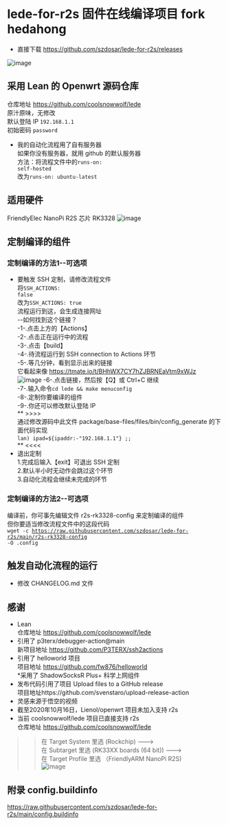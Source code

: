 # lede-for-r2s 固件在线编译项目 fork hedahong
* 直接下载 https://github.com/szdosar/lede-for-r2s/releases

![image](https://github.com/szdosar/lede-for-r2s/blob/main/r2soverview.png)
## 采用 Lean 的 Openwrt 源码仓库
仓库地址 https://github.com/coolsnowwolf/lede<br>
原汁原味，无修改<br>
默认登陆 IP <code>192.168.1.1</code><br>
初始密码 <code>password</code>
* 我的自动化流程用了自有服务器<br>
如果你没有服务器，就用 github 的默认服务器<br>
方法：将流程文件中的<code>runs-on: self-hosted</code><br>
改为<code>runs-on: ubuntu-latest</code>

## 适用硬件
FriendlyElec NanoPi R2S 芯片 RK3328
![image](https://github.com/szdosar/lede-for-r2s/blob/main/r2s.jpg)
## 定制编译的组件
### 定制编译的方法1--可选项<br>
* 要触发 SSH 定制，请修改流程文件<br>
将<code>SSH_ACTIONS: false</code><br>
改为<code>SSH_ACTIONS: true</code><br>
流程运行到这，会生成连接网址<br>
--如何找到这个链接？<br>
-1-.点击上方的【Actions】<br>
-2-.点击正在运行中的流程<br>
-3-.点击【build】<br>
-4-.待流程运行到 SSH connection to Actions 环节<br>
-5-.等几分钟，看到显示出来的链接<br>
它看起来像 https://tmate.io/t/BHhWX7CY7hZJBRNEaVtm9xWJz<br>
![image](https://github.com/szdosar/lede-for-r2s/blob/main/r2s-ssh.png)
-6-.点击链接，然后按【Q】或 Ctrl+C 继续<br>
-7-.输入命令<code>cd lede && make menuconfig</code><br>
-8-.定制你要编译的组件<br>
-9-.你还可以修改默认登陆 IP<br>
** >>>><br>
通过修改源码中此文件 package/base-files/files/bin/config_generate 的下面代码实现<br>
<code>lan) ipad=${ipaddr:-"192.168.1.1"} ;;</code><br>
** <<<<<br>
* 退出定制<br>
1.完成后输入【exit】可退出 SSH 定制<br>
2.默认半小时无动作会跳过这个环节<br>
3.自动化流程会继续未完成的环节<br>
### 定制编译的方法2--可选项<br>
编译前，你可事先编辑文件 r2s-rk3328-config 来定制编译的组件<br>
但你要适当修改流程文件中的这段代码<br>
<code>wget -c https://raw.githubusercontent.com/szdosar/lede-for-r2s/main/r2s-rk3328-config -O .config</code>

## 触发自动化流程的运行
* 修改 CHANGELOG.md 文件

## 感谢
* Lean<br>
仓库地址 https://github.com/coolsnowwolf/lede<br>
* 引用了 p3terx/debugger-action@main<br>
新项目地址 https://github.com/P3TERX/ssh2actions<br>
* 引用了 helloworld 项目<br>
项目地址 https://github.com/fw876/helloworld<br>
*采用了 ShadowSocksR Plus+ 科学上网组件<br>
* 发布代码引用了项目 Upload files to a GitHub release<br>
项目地址https://github.com/svenstaro/upload-release-action<br>
* 灵感来源于悟空的视频
* 截至2020年10月16日，Lienol/openwrt 项目未加入支持 r2s
* 当前 coolsnowwolf/lede 项目已直接支持 r2s<br>
仓库地址 https://github.com/coolsnowwolf/lede<br>
>>在 Target System 里选 (Rockchip) ---><br>
>>在 Subtarget 里选 (RK33XX boards (64 bit)) ---><br>
>>在 Target Profile 里选 （FriendlyARM NanoPi R2S)<br>
![image](https://github.com/szdosar/lede-for-r2s/blob/main/r2s-menuconfig.png)
## 附录 config.buildinfo
https://raw.githubusercontent.com/szdosar/lede-for-r2s/main/config.buildinfo
